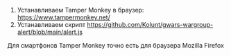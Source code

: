 1. Устанавливаем Tamper Monkey в браузер: https://www.tampermonkey.net/
2. Устанавливаем скрипт https://github.com/Kolunt/gwars-wargroup-alert/blob/main/alert.js

Для смартфонов Tamper Monkey точно есть для браузера Mozilla Firefox
